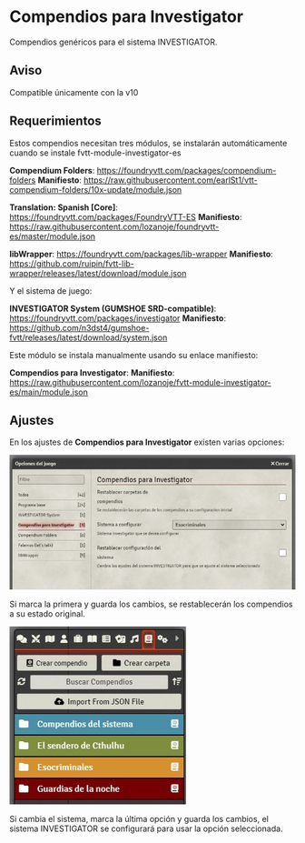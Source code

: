 # Compendios para Investigator

Compendios genéricos para el sistema INVESTIGATOR.

## Aviso

Compatible únicamente con la v10

## Requerimientos

Estos compendios necesitan tres módulos, se instalarán automáticamente cuando se instale fvtt-module-investigator-es

**Compendium Folders**: https://foundryvtt.com/packages/compendium-folders
__Manifiesto__: https://raw.githubusercontent.com/earlSt1/vtt-compendium-folders/10x-update/module.json


**Translation: Spanish [Core]**: https://foundryvtt.com/packages/FoundryVTT-ES
__Manifiesto__: https://raw.githubusercontent.com/lozanoje/foundryvtt-es/master/module.json

**libWrapper**: https://foundryvtt.com/packages/lib-wrapper
__Manifiesto__: https://github.com/ruipin/fvtt-lib-wrapper/releases/latest/download/module.json

Y el sistema de juego:

**INVESTIGATOR System (GUMSHOE SRD-compatible)**: https://foundryvtt.com/packages/investigator
__Manifiesto__: https://github.com/n3dst4/gumshoe-fvtt/releases/latest/download/system.json

Este módulo se instala manualmente usando su enlace manifiesto:

**Compendios para Investigator**: 
__Manifiesto__: https://raw.githubusercontent.com/lozanoje/fvtt-module-investigator-es/main/module.json

## Ajustes

En los ajustes de __Compendios para Investigator__ existen varias opciones:

![](https://github.com/lozanoje/fvtt-module-investigator-es/blob/assets/Ajustes%20fvtt-module-investigator-es.jpg)

Si marca la primera y guarda los cambios, se restablecerán los compendios a su estado original.

![](https://github.com/lozanoje/fvtt-module-investigator-es/blob/assets/Compendios%20fvtt-module-investigator-es.jpg)

Si cambia el sistema, marca la última opción y guarda los cambios, el sistema INVESTIGATOR se configurará para usar la opción seleccionada.